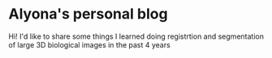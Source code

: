 # Alyona's personal blog

Hi! I'd like to share some things I learned doing registrtion and segmentation of large 3D biological images in the past 4 years

